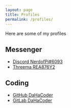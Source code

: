 ```yaml
---
layout: page
title: Profiles
permalink: /profiles/
---
```


Here are some of my profiles



## Messenger 

<div class="profiles">
 <ul>
 <!-- Dsicord -->
 <!-- ======= -->
 <li>
  <a href="https://threema.id/REA876Y2" class="discord" target="_blank" rel="noopener noreferrer">
    <span class="discord">Discord</span>
       <icon class="discord">
         <iconify-icon icon="akar-icons:discord-fill" style="color: #5865f2; margin-top: 20px;"></iconify-icon>
       </icon>
    <span class="discord">NerdofPi#6093</span>
  </a>
 </li>
 <!-- ======= -->
 <!-- Threema -->
 <!-- ======= -->
 <li>
  <a href="https://threema.id/REA876Y2" class="threema" target="_blank" rel="noopener noreferrer">
    <span class="threema">Threema</span>
      <icon class="threema">
        <iconify-icon icon="simple-icons:threema" style="color: #05a63f; margin-top: 20px;"></iconify-icon>
      </icon>
    <span class="threema">REA876Y2</span>
  </a>
 </li>
 <!-- ======= -->
 </ul>
</div>

## Coding 

<div class="profiles">
 <ul>
 <!-- GitHub -->
 <!-- ====== -->
 <li>
   <a href="https://github.com/DaHaCoder" class="github" target="_blank" rel="noopener noreferrer">
     <span class="github">GitHub</span>
       <icon class="github">
         <iconify-icon icon="akar-icons:github-fill" style="color: #ffffff; margin-top: 20px;"></iconify-icon>
       </icon>
      <span class="github">DaHaCoder</span>
   </a>
 </li>
 <!-- ====== -->
 <!-- GitLab -->
 <!-- ====== -->
 <li>
   <a href="https://gitlab.com/DaHaCoder" class="gitlab" target="_blank" rel="noopener noreferrer">
     <span class="gitlab">GitLab</span>
       <icon class="gitlab">
         <iconify-icon icon="fa:gitlab" style="color: #fc6d27; margin-top: 20px;"></iconify-icon>
       </icon>
      <span class="gitlab">DaHaCoder</span>
   </a> 
 </li>
 <!-- ====== -->
 </ul>
</div>
